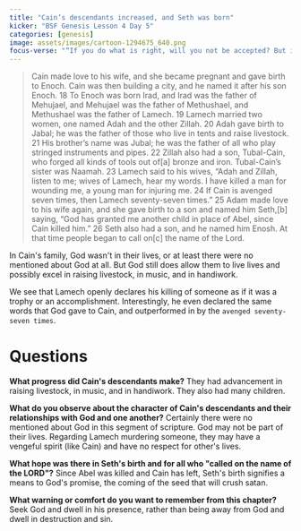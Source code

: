 ```yaml
---
title: "Cain’s descendants increased, and Seth was born"
kicker: "BSF Genesis Lesson 4 Day 5"
categories: [genesis]
image: assets/images/cartoon-1294675_640.png
focus-verse: "“If you do what is right, will you not be accepted? But if you do not do what is right, sin is crouching at your door; it desires to have you, but you must rule over it.” – Genesis 4:7"
---
```


> Cain made love to his wife, and she became pregnant and gave birth to Enoch. Cain was then building a city, and he named it after his son Enoch. 18 To Enoch was born Irad, and Irad was the father of Mehujael, and Mehujael was the father of Methushael, and Methushael was the father of Lamech.
> 19 Lamech married two women, one named Adah and the other Zillah. 20 Adah gave birth to Jabal; he was the father of those who live in tents and raise livestock. 21 His brother’s name was Jubal; he was the father of all who play stringed instruments and pipes. 22 Zillah also had a son, Tubal-Cain, who forged all kinds of tools out of[a] bronze and iron. Tubal-Cain’s sister was Naamah.
> 23 Lamech said to his wives,
> “Adah and Zillah, listen to me;
>     wives of Lamech, hear my words.
> I have killed a man for wounding me,
>     a young man for injuring me.
> 24 If Cain is avenged seven times,
>     then Lamech seventy-seven times.”
> 25 Adam made love to his wife again, and she gave birth to a son and named him Seth,[b] saying, “God has granted me another child in place of Abel, since Cain killed him.” 26 Seth also had a son, and he named him Enosh.
> At that time people began to call on[c] the name of the Lord.

In Cain's family, God wasn't in their lives, or at least there were no mentioned about God at all. But God still does allow them to live lives and possibly excel in raising livestock, in music, and in handiwork. 

We see that Lamech openly declares his killing of someone as if it was a trophy or an accomplishment. Interestingly, he even declared the same words that God gave to Cain, and outperformed in by the `avenged seventy-seven times`.

# Questions

**What progress did Cain's descendants make?** They had advancement in raising livestock, in music, and in handiwork. They also had many children.

**What do you observe about the character of Cain's descendants and their relationships with God and one another?** Certainly there were no mentioned about God in this segment of scripture. God may not be part of their lives. Regarding Lamech murdering someone, they may have a vengeful spirit (like Cain) and have no respect for other's lives.

**What hope was there in Seth's birth and for all who "called on the name of the LORD"?** Since Abel was killed and Cain has left, Seth's birth signifies a means to God's promise, the coming of the seed that will crush satan.

**What warning or comfort do you want to remember from this chapter?** Seek God and dwell in his presence, rather than being away from God and dwell in destruction and sin.
